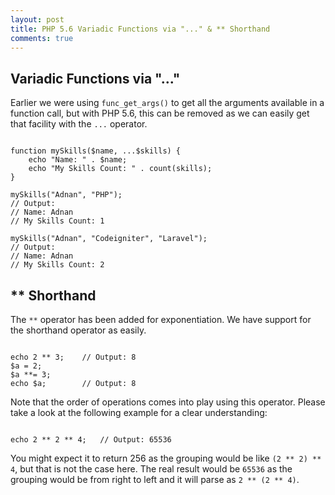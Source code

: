 ```yaml
---
layout: post
title: PHP 5.6 Variadic Functions via "..." & ** Shorthand
comments: true
---
```


## Variadic Functions via "..."

Earlier we were using `func_get_args()` to get all the arguments available in a function call, but with PHP 5.6, this can be removed as we can easily get that facility with the `...` operator.

<pre><code class="php">
function mySkills($name, ...$skills) {
    echo "Name: " . $name;
    echo "My Skills Count: " . count(skills);
}
 
mySkills("Adnan", "PHP");
// Output:
// Name: Adnan
// My Skills Count: 1
 
mySkills("Adnan", "Codeigniter", "Laravel");
// Output:
// Name: Adnan
// My Skills Count: 2
</code></pre>

## ** Shorthand

The `**` operator has been added for exponentiation. We have support for the shorthand operator as easily.

<pre><code class="php">
echo 2 ** 3;    // Output: 8
$a = 2;
$a **= 3;
echo $a;        // Output: 8
</code></pre>

Note that the order of operations comes into play using this operator. Please take a look at the following example for a clear understanding:

<pre><code class="php">
echo 2 ** 2 ** 4;   // Output: 65536
</code></pre>

You might expect it to return 256 as the grouping would be like `(2 ** 2) ** 4`, but that is not the case here. The real result would be `65536` as the grouping would be from right to left and it will parse as `2 ** (2 ** 4)`.